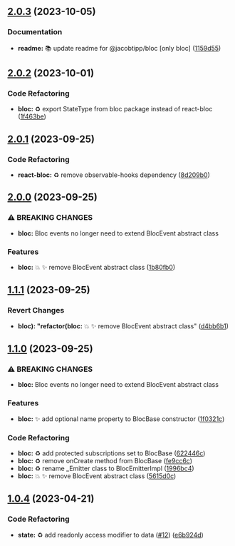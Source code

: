 ## [2.0.3](https://github.com/jacobtipp/bloc-state/compare/bloc-v2.0.2...bloc-v2.0.3) (2023-10-05)


### Documentation

* **readme:** 📚️ update readme for @jacobtipp/bloc [only bloc] ([1159d55](https://github.com/jacobtipp/bloc-state/commit/1159d55aa0ae98353b1c8394e60d2a73a1fc6f53))

## [2.0.2](https://github.com/jacobtipp/bloc-state/compare/bloc-v2.0.1...bloc-v2.0.2) (2023-10-01)


### Code Refactoring

* **bloc:** ♻️ export StateType from bloc package instead of react-bloc ([1f463be](https://github.com/jacobtipp/bloc-state/commit/1f463bed0335a0b5291484832ae9e5e59b9984e4))

## [2.0.1](https://github.com/jacobtipp/bloc-state/compare/bloc-v2.0.0...bloc-v2.0.1) (2023-09-25)


### Code Refactoring

* **react-bloc:** ♻️ remove observable-hooks dependency ([8d209b0](https://github.com/jacobtipp/bloc-state/commit/8d209b0bbb7372179090aff3dee429f5500e8f88))

## [2.0.0](https://github.com/jacobtipp/bloc-state/compare/bloc-v1.1.1...bloc-v2.0.0) (2023-09-25)


### ⚠ BREAKING CHANGES

* **bloc:** Bloc events no longer need to extend BlocEvent abstract class

### Features

* **bloc:** 💥 ✨ remove BlocEvent abstract class ([1b80fb0](https://github.com/jacobtipp/bloc-state/commit/1b80fb058b67c1c42bafb37e67db6da4cecfba27))

## [1.1.1](https://github.com/jacobtipp/bloc-state/compare/bloc-v1.1.0...bloc-v1.1.1) (2023-09-25)


### Revert Changes

* **bloc): "refactor(bloc:** 💥 ✨ remove BlocEvent abstract class" ([d4bb6b1](https://github.com/jacobtipp/bloc-state/commit/d4bb6b11b18ec03a221ec0af9f4c85d4de70343c))

## [1.1.0](https://github.com/jacobtipp/bloc-state/compare/bloc-v1.0.4...bloc-v1.1.0) (2023-09-25)


### ⚠ BREAKING CHANGES

* **bloc:** Bloc events no longer need to extend BlocEvent abstract class

### Features

* **bloc:** ✨ add optional name property to BlocBase constructor ([1f0321c](https://github.com/jacobtipp/bloc-state/commit/1f0321cc550706cb92e804b688d1661cbda1557c))


### Code Refactoring

* **bloc:** ♻️  add protected subscriptions set to BlocBase ([622446c](https://github.com/jacobtipp/bloc-state/commit/622446c0506d377b60166e80f6c1042e864f3aa3))
* **bloc:** ♻️  remove onCreate method from BlocBase ([fe9cc6c](https://github.com/jacobtipp/bloc-state/commit/fe9cc6cbe71971dfd4803dee4104aa18309698d8))
* **bloc:** ♻️ rename _Emitter class to BlocEmitterImpl ([1996bc4](https://github.com/jacobtipp/bloc-state/commit/1996bc4e34888193a550eb37b68460472553ec5b))
* **bloc:** 💥 ✨ remove BlocEvent abstract class ([5615d0c](https://github.com/jacobtipp/bloc-state/commit/5615d0c523d16ff449de7254245e5a012271b0ff))

## [1.0.4](https://github.com/jacobtipp/bloc-state/compare/bloc-v1.0.3...bloc-v1.0.4) (2023-04-21)


### Code Refactoring

* **state:** ♻️ add readonly access modifier to data ([#12](https://github.com/jacobtipp/bloc-state/issues/12)) ([e6b924d](https://github.com/jacobtipp/bloc-state/commit/e6b924dc4d8c9727c3faa613d77e753f3c678932))
